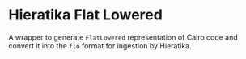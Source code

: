 # Hieratika Flat Lowered

A wrapper to generate `FlatLowered` representation of Cairo code and convert it into the `flo`
format for ingestion by Hieratika.
